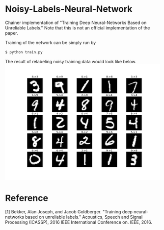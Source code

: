 # Noisy-Labels-Neural-Network
Chainer implementation of "Training Deep Neural-Networks Based on Unreliable Labels."
Note that this is not an official implementation of the paper.

Training of the network can be simply run by

```bash
$ python train.py
```

The result of relabeling noisy training data would look like below.
![relabel](relabel.png)

# Reference

[1] Bekker, Alan Joseph, and Jacob Goldberger. "Training deep neural-networks based on unreliable labels." Acoustics, Speech and Signal Processing (ICASSP), 2016 IEEE International Conference on. IEEE, 2016.
